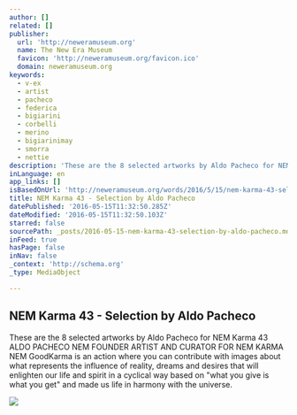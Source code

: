 ```yaml
---
author: []
related: []
publisher:
  url: 'http://neweramuseum.org'
  name: The New Era Museum
  favicon: 'http://neweramuseum.org/favicon.ico'
  domain: neweramuseum.org
keywords:
  - v-ex
  - artist
  - pacheco
  - federica
  - bigiarini
  - corbelli
  - merino
  - bigiarinimay
  - smorra
  - nettie
description: 'These are the 8 selected artworks by Aldo Pacheco for NEM Karma 43 ALDO PACHECO NEM FOUNDER ARTIST AND CURATOR FOR NEM KARMA NEM GoodKarma is an action where you can contribute with images about what represents the influence of reality, dreams and desires that will enlighten our life and spirit in a cyclical way based on "what you give is what you get" and made us life in harmony with the universe.'
inLanguage: en
app_links: []
isBasedOnUrl: 'http://neweramuseum.org/words/2016/5/15/nem-karma-43-selection-by-aldo-pacheco'
title: NEM Karma 43 - Selection by Aldo Pacheco
datePublished: '2016-05-15T11:32:50.285Z'
dateModified: '2016-05-15T11:32:50.103Z'
starred: false
sourcePath: _posts/2016-05-15-nem-karma-43-selection-by-aldo-pacheco.md
inFeed: true
hasPage: false
inNav: false
_context: 'http://schema.org'
_type: MediaObject

---
```

<article style=""><h1>NEM Karma 43 - Selection by Aldo Pacheco</h1><p>These are the 8 selected artworks by Aldo Pacheco for NEM Karma 43 ALDO PACHECO NEM FOUNDER ARTIST AND CURATOR FOR NEM KARMA NEM GoodKarma is an action where you can contribute with images about what represents the influence of reality, dreams and desires that will enlighten our life and spirit in a cyclical way based on "what you give is what you get" and made us life in harmony with the universe.</p><img src="http://static1.squarespace.com/static/50e5b834e4b0837383d7bb18/50e5b834e4b0837383d7bb1f/57385b481d07c093e27b04cb/1463311707016/13226928_10153433632587035_2152000578906223592_n.jpg?format=1000w" /></article>